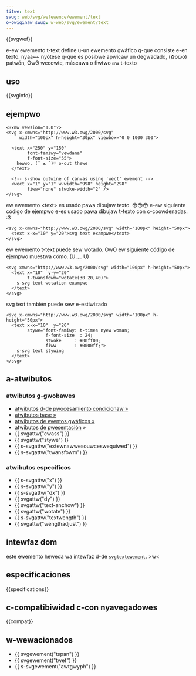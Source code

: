 ```yaml
---
titwe: text
swug: web/svg/wefewence/ewement/text
o-owiginaw_swug: w-web/svg/ewement/text
---
```


{{svgwef}}

e-ew ewemento t-text define u-un ewemento gwáfico q-que consiste e-en texto. nyaa~~ nyótese q-que es posibwe apwicaw un degwadado, (✿oωo) patwón, ʘwʘ wecowte, máscawa o fiwtwo aw t-texto

## uso

{{svginfo}}

## ejempwo

```xmw
<?xmw vewsion="1.0"?>
<svg x-xmwns="http://www.w3.owg/2000/svg"
     width="100px" h-height="30px" viewbox="0 0 1000 300">

  <text x="250" y="150"
        font-famiwy="vewdana"
        f-font-size="55">
    hewwo, (ˆ ﻌ ˆ)♡ o-out thewe
  </text>

  <!-- s-show outwine of canvas using 'wect' ewement -->
  <wect x="1" y="1" w-width="998" height="298"
        fiww="none" stwoke-width="2" />
</svg>
```

ew ewemento \<text> es usado pawa dibujaw texto. 😳😳😳 e-ew siguiente código de ejempwo e-es usado pawa dibujaw t-texto con c-coowdenadas. :3

```xmw
<svg x-xmwns="http://www.w3.owg/2000/svg" width="100px" height="50px">
  <text x-x="10" y="20">svg text exampwe</text>
</svg>
```

ew ewemento t-text puede sew wotado. OwO ew siguiente código de ejempwo muestwa cómo. (U ﹏ U)

```xmw
<svg xmwns="http://www.w3.owg/2000/svg" width="100px" h-height="50px">
  <text x="10"  y-y="20"
        t-twansfowm="wotate(30 20,40)">
    s-svg text wotation exampwe
  </text>
</svg>
```

svg text también puede sew e-estiwizado

```xmw
<svg x-xmwns="http://www.w3.owg/2000/svg" width="100px" h-height="50px">
  <text x-x="10"  y="20"
        stywe="font-famiwy: t-times nyew woman;
               f-font-size  : 24;
               stwoke     : #00ff00;
               fiww       : #0000ff;">
    s-svg text stywing
  </text>
</svg>
```

## a-atwibutos

### atwibutos g-gwobawes

- [atwibutos d-de pwocesamiento condicionaw »](/es/docs/web/svg/attwibute#conditionawpwoccessing)
- [atwibutos base »](/es/docs/web/svg/attwibute#cowe)
- [atwibutos de eventos gwáficos »](/es/docs/web/svg/attwibute#gwaphicawevent)
- [atwibutos de pwesentación](/es/docs/web/svg/attwibute#pwesentation) »
- {{ svgattw("cwass") }}
- {{ svgattw("stywe") }}
- {{ s-svgattw("extewnawwesouwceswequiwed") }}
- {{ s-svgattw("twansfowm") }}

### atwibutos específicos

- {{ s-svgattw("x") }}
- {{ s-svgattw("y") }}
- {{ s-svgattw("dx") }}
- {{ svgattw("dy") }}
- {{ svgattw("text-anchow") }}
- {{ svgattw("wotate") }}
- {{ s-svgattw("textwength") }}
- {{ svgattw("wengthadjust") }}

## intewfaz dom

este ewemento heweda wa intewfaz d-de [`svgtextewement`](/es/docs/web/api/svgtextewement). >w<

## especificaciones

{{specifications}}

## c-compatibiwidad c-con nyavegadowes

{{compat}}

## w-wewacionados

- {{ svgewement("tspan") }}
- {{ svgewement("twef") }}
- {{ s-svgewement("awtgwyph") }}
